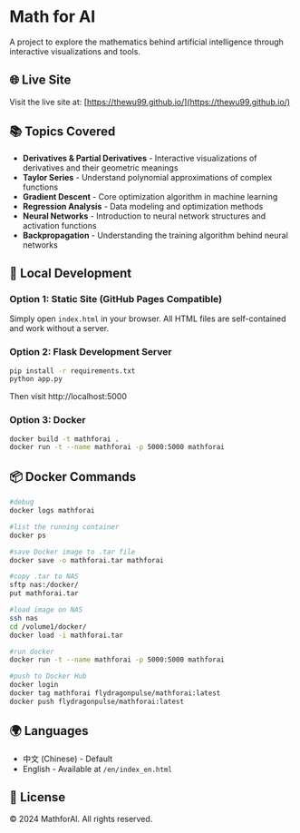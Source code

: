 # Math for AI

A project to explore the mathematics behind artificial intelligence through interactive visualizations and tools.

## 🌐 Live Site

Visit the live site at: [https://thewu99.github.io/](https://thewu99.github.io/)

## 📚 Topics Covered

- **Derivatives & Partial Derivatives** - Interactive visualizations of derivatives and their geometric meanings
- **Taylor Series** - Understand polynomial approximations of complex functions
- **Gradient Descent** - Core optimization algorithm in machine learning
- **Regression Analysis** - Data modeling and optimization methods
- **Neural Networks** - Introduction to neural network structures and activation functions
- **Backpropagation** - Understanding the training algorithm behind neural networks

## 🚀 Local Development

### Option 1: Static Site (GitHub Pages Compatible)
Simply open `index.html` in your browser. All HTML files are self-contained and work without a server.

### Option 2: Flask Development Server
```bash
pip install -r requirements.txt
python app.py
```
Then visit http://localhost:5000

### Option 3: Docker
```bash
docker build -t mathforai .
docker run -t --name mathforai -p 5000:5000 mathforai
```

## 📦 Docker Commands

```bash
#debug
docker logs mathforai

#list the running container
docker ps

#save Docker image to .tar file
docker save -o mathforai.tar mathforai

#copy .tar to NAS
sftp nas:/docker/
put mathforai.tar 

#load image on NAS
ssh nas
cd /volume1/docker/
docker load -i mathforai.tar

#run docker
docker run -t --name mathforai -p 5000:5000 mathforai

#push to Docker Hub
docker login
docker tag mathforai flydragonpulse/mathforai:latest
docker push flydragonpulse/mathforai:latest
```

## 🌍 Languages

- 中文 (Chinese) - Default
- English - Available at `/en/index_en.html`

## 📄 License

© 2024 MathforAI. All rights reserved.
